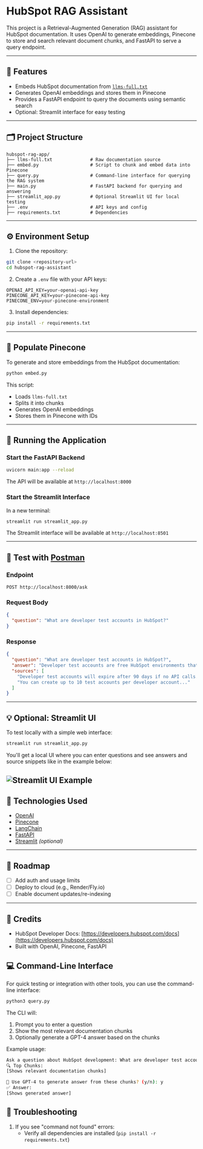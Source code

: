 # HubSpot RAG Assistant

This project is a Retrieval-Augmented Generation (RAG) assistant for HubSpot documentation. It uses OpenAI to generate embeddings, Pinecone to store and search relevant document chunks, and FastAPI to serve a query endpoint.

---

## 🧩  Features

* Embeds HubSpot documentation from [`llms-full.txt`](https://developers.hubspot.com/docs/llms-full.txt)
* Generates OpenAI embeddings and stores them in Pinecone
* Provides a FastAPI endpoint to query the documents using semantic search
* Optional: Streamlit interface for easy testing

---

## 🗂️ Project Structure

```
hubspot-rag-app/
├── llms-full.txt              # Raw documentation source
├── embed.py                   # Script to chunk and embed data into Pinecone
├── query.py                   # Command-line interface for querying the RAG system
├── main.py                    # FastAPI backend for querying and answering
├── streamlit_app.py           # Optional Streamlit UI for local testing
├── .env                       # API keys and config
├── requirements.txt           # Dependencies
```

---

## ⚙️ Environment Setup

1. Clone the repository:
```bash
git clone <repository-url>
cd hubspot-rag-assistant
```

2. Create a `.env` file with your API keys:
```env
OPENAI_API_KEY=your-openai-api-key
PINECONE_API_KEY=your-pinecone-api-key
PINECONE_ENV=your-pinecone-environment
```

3. Install dependencies:
```bash
pip install -r requirements.txt
```

---

## 🔧 Populate Pinecone

To generate and store embeddings from the HubSpot documentation:

```bash
python embed.py
```

This script:

* Loads `llms-full.txt`
* Splits it into chunks
* Generates OpenAI embeddings
* Stores them in Pinecone with IDs

---

## 🚀 Running the Application

### Start the FastAPI Backend

```bash
uvicorn main:app --reload
```

The API will be available at `http://localhost:8000`

### Start the Streamlit Interface

In a new terminal:
```bash
streamlit run streamlit_app.py
```

The Streamlit interface will be available at `http://localhost:8501`

---

## 🧪 Test with [Postman](https://www.postman.com/hubspot/workspace/hubspot-developer-use-cases/collection/26126890-eac4b338-fd98-42b9-93f6-dd46a71d8f72?action=share&source=copy-link&creator=26126890)

### Endpoint

```
POST http://localhost:8000/ask
```

### Request Body

```json
{
  "question": "What are developer test accounts in HubSpot?"
}
```

### Response

```json
{
  "question": "What are developer test accounts in HubSpot?",
  "answer": "Developer test accounts are free HubSpot environments that allow you to test apps and integrations...",
  "sources": [
    "Developer test accounts will expire after 90 days if no API calls...",
    "You can create up to 10 test accounts per developer account..."
  ]
}
```

---

## 💡 Optional: Streamlit UI

To test locally with a simple web interface:

```bash
streamlit run streamlit_app.py
```

You'll get a local UI where you can enter questions and see answers and source snippets like in the example below:

![Streamlit UI Example](https://github.com/hubspotdev/hubspot-rag-assistant/blob/3e9166e5c163c1f422226a5054e5bc3f618fe0c8/HubSpotRAGAssistantUIDemo.gif)
---

## 🧐 Technologies Used

* [OpenAI](https://platform.openai.com/docs)
* [Pinecone](https://www.pinecone.io/)
* [LangChain](https://www.langchain.com/langchain)
* [FastAPI](https://fastapi.tiangolo.com/)
* [Streamlit](https://streamlit.io/) *(optional)*

---

## 📌 Roadmap

* [ ] Add auth and usage limits
* [ ] Deploy to cloud (e.g., Render/Fly.io)
* [ ] Enable document updates/re-indexing

---

## 🙌 Credits

* HubSpot Developer Docs: [https://developers.hubspot.com/docs](https://developers.hubspot.com/docs)
* Built with OpenAI, Pinecone, FastAPI

## 💻 Command-Line Interface

For quick testing or integration with other tools, you can use the command-line interface:

```bash
python3 query.py
```

The CLI will:
1. Prompt you to enter a question
2. Show the most relevant documentation chunks
3. Optionally generate a GPT-4 answer based on the chunks

Example usage:
```bash
Ask a question about HubSpot development: What are developer test accounts?
🔍 Top Chunks:
[Shows relevant documentation chunks]

🧠 Use GPT-4 to generate answer from these chunks? (y/n): y
✅ Answer:
[Shows generated answer]
```

## 🐛 Troubleshooting

1. If you see "command not found" errors:
   - Verify all dependencies are installed (`pip install -r requirements.txt`)
